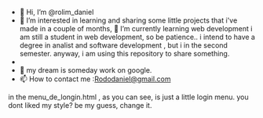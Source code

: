 - 👋 Hi, I’m @rolim_daniel
- 👀 I’m interested in learning and sharing some little projects that i've made in a couple of months,  🌱 I’m currently learning  web development i am still a student in web development,
so be patience.. i intend to have a degree in  analist and software development , but i in the second semester. anyway, i am using this repository to share something.
-
- 💞️ my dream is someday work on google.
- 📫 How to contact me :Rododaniel@gmail.com

<!---
daniel-urser/daniel-gauche is a ✨ special ✨ repository because its `README.md` (this file) appears on your GitHub profile.
You can click the Preview link to take a look at your changes.
--->  

in the menu_de_longin.html , as you can see, is just a little login menu. you dont liked my style? be my guess, change it.

